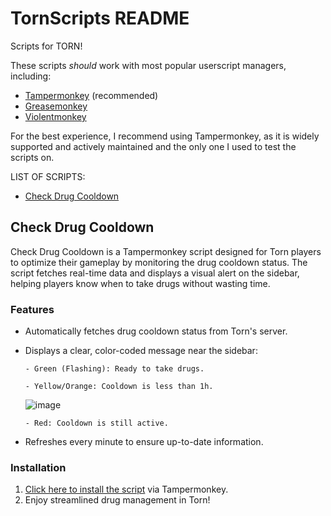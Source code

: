 # TornScripts README
Scripts for TORN!

These scripts _should_ work with most popular userscript managers, including:

  - [Tampermonkey](https://www.tampermonkey.net/) (recommended)
  - [Greasemonkey](https://addons.mozilla.org/en-US/firefox/addon/greasemonkey/)
  - [Violentmonkey](https://violentmonkey.github.io/)

For the best experience, I recommend using Tampermonkey, as it is widely supported and actively maintained and the only one I used to test the scripts on.

LIST OF SCRIPTS:
- [Check Drug Cooldown](#check-drug-cooldown)

## Check Drug Cooldown

Check Drug Cooldown is a Tampermonkey script designed for Torn players to optimize their gameplay by monitoring the drug cooldown status. The script fetches real-time data and displays a visual alert on the sidebar, helping players know when to take drugs without wasting time.

### Features

  - Automatically fetches drug cooldown status from Torn's server.
  - Displays a clear, color-coded message near the sidebar:
    
        - Green (Flashing): Ready to take drugs.
    
        - Yellow/Orange: Cooldown is less than 1h.
    ![image](https://github.com/user-attachments/assets/93b5f4a7-6128-4614-bd2a-8423bafb7481)

        - Red: Cooldown is still active.
  - Refreshes every minute to ensure up-to-date information.

### Installation

   1. [Click here to install the script](https://raw.githubusercontent.com/Liienn/TornScripts/main/check-drug-cooldown.user.js) via Tampermonkey.
   2. Enjoy streamlined drug management in Torn!
